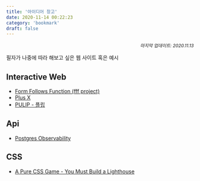 ```yaml
---
title: '아이디어 창고'
date: 2020-11-14 00:22:23
category: 'bookmark'
draft: false
---
```


<div style="font-size: 12px; font-style: italic; text-align: right;">
마지막 업데이트: 2020.11.13
</div>

필자가 나중에 따라 해보고 싶은 웹 사이트 혹은 예시

## Interactive Web

- <a href="http://fff.cmiscm.com/#!/main" target="_blank">Form Follows Function (fff project)</a>
- <a href="https://plus-ex.com/" target="_blank">Plus X</a>
- <a href="https://www.pulipinc.com/" target="_blank">PULIP - 플립</a>

## Api

- <a href="https://pgstats.dev/" target="_blank">Postgres Observability</a>

## CSS

- <a href="https://codepen.io/ivorjetski/full/OJXbvdL" target="_blank">A Pure CSS Game - You Must Build a Lighthouse</a>
